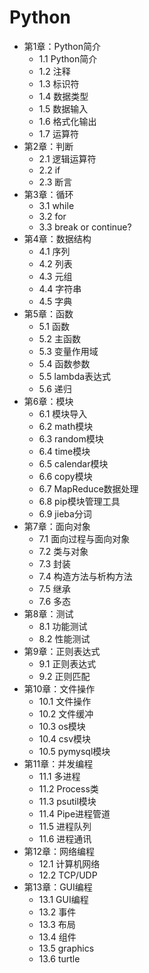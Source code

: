 # Python

- 第1章：Python简介
    - 1.1 Python简介
    - 1.2 注释
    - 1.3 标识符
    - 1.4 数据类型
    - 1.5 数据输入
    - 1.6 格式化输出
    - 1.7 运算符
- 第2章：判断
    - 2.1 逻辑运算符
    - 2.2 if
    - 2.3 断言
- 第3章：循环
    - 3.1 while
    - 3.2 for
    - 3.3 break or continue? 
- 第4章：数据结构
    - 4.1 序列
    - 4.2 列表
    - 4.3 元组
    - 4.4 字符串
    - 4.5 字典
- 第5章：函数
    - 5.1 函数
    - 5.2 主函数
    - 5.3 变量作用域
    - 5.4 函数参数
    - 5.5 lambda表达式
    - 5.6 递归
- 第6章：模块
    - 6.1 模块导入
    - 6.2 math模块
    - 6.3 random模块
    - 6.4 time模块
    - 6.5 calendar模块
    - 6.6 copy模块
    - 6.7 MapReduce数据处理
    - 6.8 pip模块管理工具
    - 6.9 jieba分词
- 第7章：面向对象
    - 7.1 面向过程与面向对象
    - 7.2 类与对象
    - 7.3 封装
    - 7.4 构造方法与析构方法
    - 7.5 继承
    - 7.6 多态
- 第8章：测试
    - 8.1 功能测试
    - 8.2 性能测试
- 第9章：正则表达式
    - 9.1 正则表达式
    - 9.2 正则匹配
- 第10章：文件操作
    - 10.1 文件操作
    - 10.2 文件缓冲 
    - 10.3 os模块
    - 10.4 csv模块
    - 10.5 pymysql模块
- 第11章：并发编程
    - 11.1 多进程
    - 11.2 Process类
    - 11.3 psutil模块
    - 11.4 Pipe进程管道
    - 11.5 进程队列
    - 11.6 进程通讯
- 第12章：网络编程
    - 12.1 计算机网络
    - 12.2 TCP/UDP
- 第13章：GUI编程
    - 13.1 GUI编程
    - 13.2 事件
    - 13.3 布局
    - 13.4 组件
    - 13.5 graphics
    - 13.6 turtle
